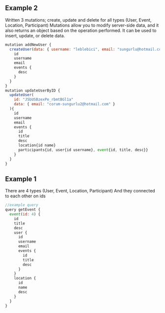 ## Example 2
 Written 3 mutations; create, update and delete for all types (User, Event, Location, Participant)
 Mutations allow you to modify server-side data, and it also returns an object based on the operation performed. It can be used to insert, update, or delete data.

```javascript
mutation addNewUser {
  createUser(data: { username: "leblebici", email: "sungurlu@hotmail.com" }){
    id
    username
    email
    events {
      desc
    }
  }
}
mutation updateUserByID {
  updateUser(
    id: "J5bUSBzexPe_rbmtBGl1a"
    data: { email: "corum-sungurlu2@hotmail.com" }
  ){
    id
    username
    email
    events {
      id
      title
      desc
      location{id name}
      participants{id, user{id username}, event{id, title, desc}}
    }
  }
}
```

## Example 1
There are 4 types (User, Event, Location, Participant)
And they connected to each other on ids

```javascript
//example query
query getEvent {
  event(id: 4) {
    id
    title
    desc
    user {
      id
      username
      email
      events {
        id
        title
        desc
      }
    }
    location {
      id
      name
      desc
    }
  }
}
```